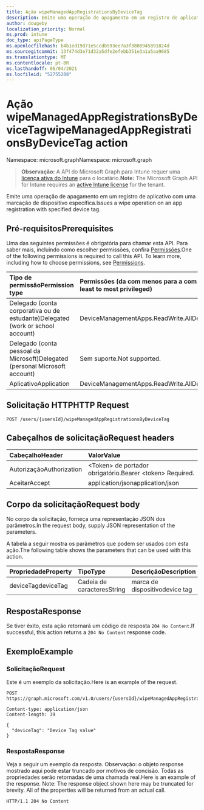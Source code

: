 ```yaml
---
title: Ação wipeManagedAppRegistrationsByDeviceTag
description: Emite uma operação de apagamento em um registro de aplicativo com uma marcação de dispositivo específica.
author: dougeby
localization_priority: Normal
ms.prod: intune
doc_type: apiPageType
ms.openlocfilehash: b4b1ed19d71e5ccdb593ee7a3f3808945891824d
ms.sourcegitcommit: 13f474d3e71d32a5dfe2efebb351e3a1a5aa9685
ms.translationtype: MT
ms.contentlocale: pt-BR
ms.lasthandoff: 06/04/2021
ms.locfileid: "52755208"
---
```

# <a name="wipemanagedappregistrationsbydevicetag-action"></a><span data-ttu-id="1a292-103">Ação wipeManagedAppRegistrationsByDeviceTag</span><span class="sxs-lookup"><span data-stu-id="1a292-103">wipeManagedAppRegistrationsByDeviceTag action</span></span>

<span data-ttu-id="1a292-104">Namespace: microsoft.graph</span><span class="sxs-lookup"><span data-stu-id="1a292-104">Namespace: microsoft.graph</span></span>

> <span data-ttu-id="1a292-105">**Observação:** A API do Microsoft Graph para Intune requer uma [licença ativa do Intune](https://go.microsoft.com/fwlink/?linkid=839381) para o locatário.</span><span class="sxs-lookup"><span data-stu-id="1a292-105">**Note:** The Microsoft Graph API for Intune requires an [active Intune license](https://go.microsoft.com/fwlink/?linkid=839381) for the tenant.</span></span>

<span data-ttu-id="1a292-106">Emite uma operação de apagamento em um registro de aplicativo com uma marcação de dispositivo específica.</span><span class="sxs-lookup"><span data-stu-id="1a292-106">Issues a wipe operation on an app registration with specified device tag.</span></span>

## <a name="prerequisites"></a><span data-ttu-id="1a292-107">Pré-requisitos</span><span class="sxs-lookup"><span data-stu-id="1a292-107">Prerequisites</span></span>
<span data-ttu-id="1a292-p101">Uma das seguintes permissões é obrigatória para chamar esta API. Para saber mais, incluindo como escolher permissões, confira [Permissões](/graph/permissions-reference).</span><span class="sxs-lookup"><span data-stu-id="1a292-p101">One of the following permissions is required to call this API. To learn more, including how to choose permissions, see [Permissions](/graph/permissions-reference).</span></span>

|<span data-ttu-id="1a292-110">Tipo de permissão</span><span class="sxs-lookup"><span data-stu-id="1a292-110">Permission type</span></span>|<span data-ttu-id="1a292-111">Permissões (da com menos para a com mais privilégios)</span><span class="sxs-lookup"><span data-stu-id="1a292-111">Permissions (from least to most privileged)</span></span>|
|:---|:---|
|<span data-ttu-id="1a292-112">Delegado (conta corporativa ou de estudante)</span><span class="sxs-lookup"><span data-stu-id="1a292-112">Delegated (work or school account)</span></span>|<span data-ttu-id="1a292-113">DeviceManagementApps.ReadWrite.All</span><span class="sxs-lookup"><span data-stu-id="1a292-113">DeviceManagementApps.ReadWrite.All</span></span>|
|<span data-ttu-id="1a292-114">Delegado (conta pessoal da Microsoft)</span><span class="sxs-lookup"><span data-stu-id="1a292-114">Delegated (personal Microsoft account)</span></span>|<span data-ttu-id="1a292-115">Sem suporte.</span><span class="sxs-lookup"><span data-stu-id="1a292-115">Not supported.</span></span>|
|<span data-ttu-id="1a292-116">Aplicativo</span><span class="sxs-lookup"><span data-stu-id="1a292-116">Application</span></span>|<span data-ttu-id="1a292-117">DeviceManagementApps.ReadWrite.All</span><span class="sxs-lookup"><span data-stu-id="1a292-117">DeviceManagementApps.ReadWrite.All</span></span>|

## <a name="http-request"></a><span data-ttu-id="1a292-118">Solicitação HTTP</span><span class="sxs-lookup"><span data-stu-id="1a292-118">HTTP Request</span></span>
<!-- {
  "blockType": "ignored"
}
-->
``` http
POST /users/{usersId}/wipeManagedAppRegistrationsByDeviceTag
```

## <a name="request-headers"></a><span data-ttu-id="1a292-119">Cabeçalhos de solicitação</span><span class="sxs-lookup"><span data-stu-id="1a292-119">Request headers</span></span>
|<span data-ttu-id="1a292-120">Cabeçalho</span><span class="sxs-lookup"><span data-stu-id="1a292-120">Header</span></span>|<span data-ttu-id="1a292-121">Valor</span><span class="sxs-lookup"><span data-stu-id="1a292-121">Value</span></span>|
|:---|:---|
|<span data-ttu-id="1a292-122">Autorização</span><span class="sxs-lookup"><span data-stu-id="1a292-122">Authorization</span></span>|<span data-ttu-id="1a292-123">&lt;Token&gt; de portador obrigatório.</span><span class="sxs-lookup"><span data-stu-id="1a292-123">Bearer &lt;token&gt; Required.</span></span>|
|<span data-ttu-id="1a292-124">Aceitar</span><span class="sxs-lookup"><span data-stu-id="1a292-124">Accept</span></span>|<span data-ttu-id="1a292-125">application/json</span><span class="sxs-lookup"><span data-stu-id="1a292-125">application/json</span></span>|

## <a name="request-body"></a><span data-ttu-id="1a292-126">Corpo da solicitação</span><span class="sxs-lookup"><span data-stu-id="1a292-126">Request body</span></span>
<span data-ttu-id="1a292-127">No corpo da solicitação, forneça uma representação JSON dos parâmetros.</span><span class="sxs-lookup"><span data-stu-id="1a292-127">In the request body, supply JSON representation of the parameters.</span></span>

<span data-ttu-id="1a292-128">A tabela a seguir mostra os parâmetros que podem ser usados com esta ação.</span><span class="sxs-lookup"><span data-stu-id="1a292-128">The following table shows the parameters that can be used with this action.</span></span>

|<span data-ttu-id="1a292-129">Propriedade</span><span class="sxs-lookup"><span data-stu-id="1a292-129">Property</span></span>|<span data-ttu-id="1a292-130">Tipo</span><span class="sxs-lookup"><span data-stu-id="1a292-130">Type</span></span>|<span data-ttu-id="1a292-131">Descrição</span><span class="sxs-lookup"><span data-stu-id="1a292-131">Description</span></span>|
|:---|:---|:---|
|<span data-ttu-id="1a292-132">deviceTag</span><span class="sxs-lookup"><span data-stu-id="1a292-132">deviceTag</span></span>|<span data-ttu-id="1a292-133">Cadeia de caracteres</span><span class="sxs-lookup"><span data-stu-id="1a292-133">String</span></span>|<span data-ttu-id="1a292-134">marca de dispositivo</span><span class="sxs-lookup"><span data-stu-id="1a292-134">device tag</span></span>|



## <a name="response"></a><span data-ttu-id="1a292-135">Resposta</span><span class="sxs-lookup"><span data-stu-id="1a292-135">Response</span></span>
<span data-ttu-id="1a292-136">Se tiver êxito, esta ação retornará um código de resposta `204 No Content`.</span><span class="sxs-lookup"><span data-stu-id="1a292-136">If successful, this action returns a `204 No Content` response code.</span></span>

## <a name="example"></a><span data-ttu-id="1a292-137">Exemplo</span><span class="sxs-lookup"><span data-stu-id="1a292-137">Example</span></span>

### <a name="request"></a><span data-ttu-id="1a292-138">Solicitação</span><span class="sxs-lookup"><span data-stu-id="1a292-138">Request</span></span>
<span data-ttu-id="1a292-139">Este é um exemplo da solicitação.</span><span class="sxs-lookup"><span data-stu-id="1a292-139">Here is an example of the request.</span></span>
``` http
POST https://graph.microsoft.com/v1.0/users/{usersId}/wipeManagedAppRegistrationsByDeviceTag

Content-type: application/json
Content-length: 39

{
  "deviceTag": "Device Tag value"
}
```

### <a name="response"></a><span data-ttu-id="1a292-140">Resposta</span><span class="sxs-lookup"><span data-stu-id="1a292-140">Response</span></span>
<span data-ttu-id="1a292-p102">Veja a seguir um exemplo da resposta. Observação: o objeto response mostrado aqui pode estar truncado por motivos de concisão. Todas as propriedades serão retornadas de uma chamada real.</span><span class="sxs-lookup"><span data-stu-id="1a292-p102">Here is an example of the response. Note: The response object shown here may be truncated for brevity. All of the properties will be returned from an actual call.</span></span>
``` http
HTTP/1.1 204 No Content
```




